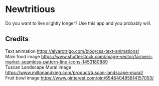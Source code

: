 # Newtritious
Do you want to live slightly longer? Use this app and you probably will.

## Credits
Text animation https://alvarotrigo.com/blog/css-text-animations/ <br />
Main food image https://www.shutterstock.com/image-vector/farmers-market-seamless-pattern-line-icons-1453180889 <br />
Tuscan Landscape Mural image https://www.miltonandking.com/product/tuscan-landscape-mural/ <br />
Fruit bowl image https://www.pinterest.com/pin/654640495814157053/
